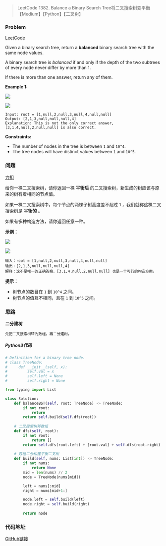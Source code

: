 > LeetCode 1382. Balance a Binary Search Tree将二叉搜索树变平衡【Medium】【Python】【二叉树】

### Problem

[LeetCode](https://leetcode.com/problems/balance-a-binary-search-tree/)

Given a binary search tree, return a **balanced** binary search tree with the same node values.

A binary search tree is *balanced* if and only if the depth of the two subtrees of every node never differ by more than 1.

If there is more than one answer, return any of them.

**Example 1:**

![](https://cdn.jsdelivr.net/gh/Wonz5130/My-Private-ImgHost/img/1515_ex1.png)

![](https://cdn.jsdelivr.net/gh/Wonz5130/My-Private-ImgHost/img/1515_ex1_out.png)

```
Input: root = [1,null,2,null,3,null,4,null,null]
Output: [2,1,3,null,null,null,4]
Explanation: This is not the only correct answer, [3,1,4,null,2,null,null] is also correct.
```

**Constraints:**

- The number of nodes in the tree is between `1` and `10^4`.
- The tree nodes will have distinct values between `1` and `10^5`.

### 问题

[力扣](https://leetcode-cn.com/problems/balance-a-binary-search-tree/)

给你一棵二叉搜索树，请你返回一棵 **平衡后** 的二叉搜索树，新生成的树应该与原来的树有着相同的节点值。

如果一棵二叉搜索树中，每个节点的两棵子树高度差不超过 1 ，我们就称这棵二叉搜索树是 **平衡的** 。

如果有多种构造方法，请你返回任意一种。

**示例：**

![](https://cdn.jsdelivr.net/gh/Wonz5130/My-Private-ImgHost/img/1515_ex1.png)

![](https://cdn.jsdelivr.net/gh/Wonz5130/My-Private-ImgHost/img/1515_ex1_out.png)

```
输入：root = [1,null,2,null,3,null,4,null,null]
输出：[2,1,3,null,null,null,4]
解释：这不是唯一的正确答案，[3,1,4,null,2,null,null] 也是一个可行的构造方案。
```

**提示：**

- 树节点的数目在 `1` 到 `10^4` 之间。
- 树节点的值互不相同，且在 `1` 到 `10^5` 之间。

### 思路

**二分建树**

```
先把二叉搜索树转为数组，再二分建树。
```

##### Python3代码

```python
# Definition for a binary tree node.
# class TreeNode:
#     def __init__(self, x):
#         self.val = x
#         self.left = None
#         self.right = None

from typing import List

class Solution:
    def balanceBST(self, root: TreeNode) -> TreeNode:
        if not root:
            return
        return self.build(self.dfs(root))
    
    # 二叉搜索树转数组
    def dfs(self, root):
        if not root:
            return []
        return self.dfs(root.left) + [root.val] + self.dfs(root.right)
    
    # 数组二分构建平衡二叉树
    def build(self, nums: List[int]) -> TreeNode:
        if not nums:
            return None
        mid = len(nums) // 2
        node = TreeNode(nums[mid])

        left = nums[:mid]
        right = nums[mid+1:]

        node.left = self.build(left)
        node.right = self.build(right)
        
        return node
```

### 代码地址

[GitHub链接](https://github.com/Wonz5130/LeetCode-Solutions/blob/master/solutions/1382-Balance-a-Binary-Search-Tree/1382.py)